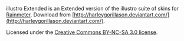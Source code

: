 illustro Extended is an Extended version of the illustro suite of skins for [Rainmeter](http://rainmeter.net). Download from [http://harleygorillason.deviantart.com/](http://harleygorillason.deviantart.com/).

Licensed under the [Creative Commons BY-NC-SA 3.0 license](http://creativecommons.org/licenses/by-nc-sa/3.0/).